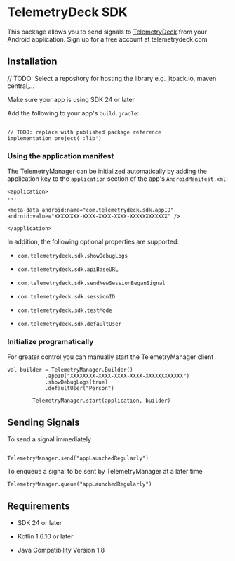 # TelemetryDeck SDK

This package allows you to send signals to [TelemetryDeck](https://telemetrydeck.com) from your Android application. Sign up for a free account at telemetrydeck.com

## Installation

// TODO: Select a repository for hosting the library e.g. jitpack.io, maven central,...

Make sure your app is using SDK 24 or later

Add the following to your app's `build.gradle`:

```

// TODO: replace with published package reference
implementation project(':lib')

```

### Using the application manifest 

The TelemetryManager can be initialized automatically by adding the application key to the `application` section of the app's `AndroidManifest.xml`:


```
<application>
...

<meta-data android:name="com.telemetrydeck.sdk.appID" android:value="XXXXXXXX-XXXX-XXXX-XXXX-XXXXXXXXXXXX" />

</application>
```

In addition, the following optional properties are supported:

* `com.telemetrydeck.sdk.showDebugLogs`

* `com.telemetrydeck.sdk.apiBaseURL`

* `com.telemetrydeck.sdk.sendNewSessionBeganSignal`

* `com.telemetrydeck.sdk.sessionID`

* `com.telemetrydeck.sdk.testMode`

* `com.telemetrydeck.sdk.defaultUser`



### Initialize programatically

For greater control you can manually start the TelemetryManager client

```
val builder = TelemetryManager.Builder()
            .appID("XXXXXXXX-XXXX-XXXX-XXXX-XXXXXXXXXXXX")
            .showDebugLogs(true)
            .defaultUser("Person")

        TelemetryManager.start(application, builder)

```


## Sending Signals

To send a signal immediately

```

TelemetryManager.send("appLaunchedRegularly")

```


To enqueue a signal to be sent by TelemetryManager at a later time

```
TelemetryManager.queue("appLaunchedRegularly")

```



## Requirements

* SDK 24 or later

* Kotlin 1.6.10 or later

* Java Compatibility Version 1.8
